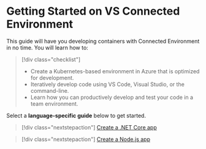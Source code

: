 # Getting Started on VS Connected Environment
This guide will have you developing containers with Connected Environment in no time. You will learn how to:

> [!div class="checklist"]
> * Create a Kubernetes-based environment in Azure that is optimized for development.
> * Iteratively develop code using VS Code, Visual Studio, or the command-line.
> * Learn how you can productively develop and test your code in a team environment.


Select a **language-specific guide** below to get started.

> [!div class="nextstepaction"]
> [Create a .NET Core app](get-started-netcore-01.md)

> [!div class="nextstepaction"]
> [Create a Node.js app](get-started-nodejs-01.md)
